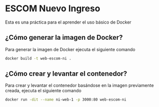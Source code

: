 # ESCOM Nuevo Ingreso

Esta es una práctica para el aprender el uso básico de Docker

## ¿Cómo generar la imagen de Docker?

Para generar la imagen de Docker ejecuta el siguiente comando

```bash
docker build -t web-escom-ni .
```
## ¿Cómo crear y levantar el contenedor?

Para crear y levantar el contenedor basándose en la imagen previamente creada, ejecuta el siguiente comando

```bash
docker run -dit --name ni-web-1 -p 3000:80 web-escom-ni
```